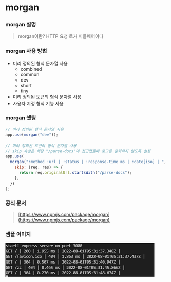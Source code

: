 # morgan

### morgan 설명

> morgan이란? HTTP 요청 로거 미들웨어이다

### morgan 사용 방법

- 미리 정의된 형식 문자열 사용
  - combined
  - common
  - dev
  - short
  - tiny
- 미리 정의된 토큰의 형식 문자열 사용
- 사용자 지정 형식 기능 사용

### morgan 셋팅

```js
// 미리 정의된 형식 문자열 사용
app.use(morgan("dev"));

// 미리 정의된 토큰의 형식 문자열 사용
// skip 속성은 해당 "/parse-docs"에 접근했을때 로그를 출력하지 않도록 설정
app.use(
  morgan(":method :url | :status | :response-time ms | :date[iso] | ", {
    skip: (req, res) => {
      return req.originalUrl.startsWith("/parse-docs");
    },
  })
);
```

### 공식 문서

> [https://www.npmjs.com/package/morgan](https://www.npmjs.com/package/morgan)

### 샘플 이미지
![mailer](../../images/NPM/morgan.png)